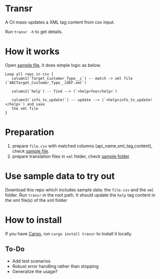 # Transr

A Cli mass-updates a XML tag content from csv input.

Run `transr -h` to get details.

# How it works

Open [sample file](./file.csv), it does simple logic as below.

```
Loop all rows in csv {
   column1(`Target_Customer_Type__c`) -- match -> xml file (`ABCTarget_Customer_Type__cDEF.xml`)

   column2(`help`) -- find --> (`<help>foo</help>`)

   column3(`info_to_update!`) -- update --> (`<help>info_to_update!</help>`) and save
   the xml file
}
```

# Preparation

1. prepare `file.csv` with matched columns (api_name,xml_tag,content), check
   [sample file](./file.csv). 
2. prepare translation files in `xml` folder, check [sample folder](./xml/)
   
# Use sample data to try out

Download this repo which includes sample data: the `file.csv` and the `xml` folder.
Run `transr` in the root path.
It should update the `help` tag content in the xml file(s) of the xml folder

# How to install

If you have [Cargo](https://www.rust-lang.org/tools/install),
run `cargo install transr` to install it locally.

## To-Do

- Add test scenarios
- Robust error handling rather than stopping
- Generalize the usage?
